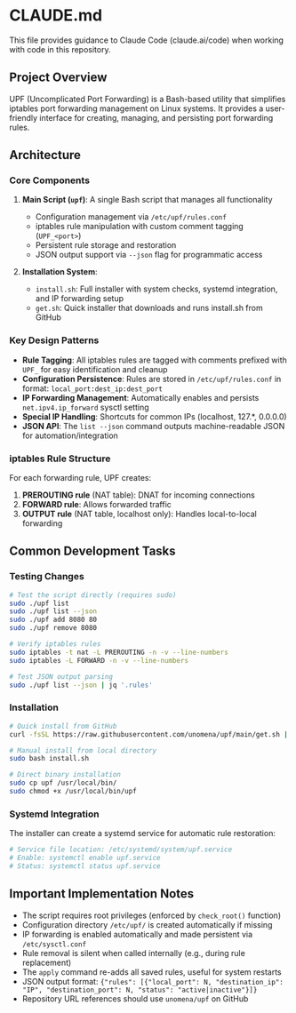 # CLAUDE.md

This file provides guidance to Claude Code (claude.ai/code) when working with code in this repository.

## Project Overview

UPF (Uncomplicated Port Forwarding) is a Bash-based utility that simplifies iptables port forwarding management on Linux systems. It provides a user-friendly interface for creating, managing, and persisting port forwarding rules.

## Architecture

### Core Components

1. **Main Script (`upf`)**: A single Bash script that manages all functionality
   - Configuration management via `/etc/upf/rules.conf`
   - iptables rule manipulation with custom comment tagging (`UPF_<port>`)
   - Persistent rule storage and restoration
   - JSON output support via `--json` flag for programmatic access

2. **Installation System**:
   - `install.sh`: Full installer with system checks, systemd integration, and IP forwarding setup
   - `get.sh`: Quick installer that downloads and runs install.sh from GitHub

### Key Design Patterns

- **Rule Tagging**: All iptables rules are tagged with comments prefixed with `UPF_` for easy identification and cleanup
- **Configuration Persistence**: Rules are stored in `/etc/upf/rules.conf` in format: `local_port:dest_ip:dest_port`
- **IP Forwarding Management**: Automatically enables and persists `net.ipv4.ip_forward` sysctl setting
- **Special IP Handling**: Shortcuts for common IPs (localhost, 127.*, 0.0.0.0)
- **JSON API**: The `list --json` command outputs machine-readable JSON for automation/integration

### iptables Rule Structure

For each forwarding rule, UPF creates:
1. **PREROUTING rule** (NAT table): DNAT for incoming connections
2. **FORWARD rule**: Allows forwarded traffic
3. **OUTPUT rule** (NAT table, localhost only): Handles local-to-local forwarding

## Common Development Tasks

### Testing Changes

```bash
# Test the script directly (requires sudo)
sudo ./upf list
sudo ./upf list --json
sudo ./upf add 8080 80
sudo ./upf remove 8080

# Verify iptables rules
sudo iptables -t nat -L PREROUTING -n -v --line-numbers
sudo iptables -L FORWARD -n -v --line-numbers

# Test JSON output parsing
sudo ./upf list --json | jq '.rules'
```

### Installation

```bash
# Quick install from GitHub
curl -fsSL https://raw.githubusercontent.com/unomena/upf/main/get.sh | bash

# Manual install from local directory
sudo bash install.sh

# Direct binary installation
sudo cp upf /usr/local/bin/
sudo chmod +x /usr/local/bin/upf
```

### Systemd Integration

The installer can create a systemd service for automatic rule restoration:
```bash
# Service file location: /etc/systemd/system/upf.service
# Enable: systemctl enable upf.service
# Status: systemctl status upf.service
```

## Important Implementation Notes

- The script requires root privileges (enforced by `check_root()` function)
- Configuration directory `/etc/upf/` is created automatically if missing
- IP forwarding is enabled automatically and made persistent via `/etc/sysctl.conf`
- Rule removal is silent when called internally (e.g., during rule replacement)
- The `apply` command re-adds all saved rules, useful for system restarts
- JSON output format: `{"rules": [{"local_port": N, "destination_ip": "IP", "destination_port": N, "status": "active|inactive"}]}`
- Repository URL references should use `unomena/upf` on GitHub